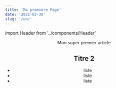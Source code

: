 ```yaml
---
title: 'Ma première Page'
date: '2021-03-30'
slug: '/un/'
---
```


import Header from '../components/Header'

<Header/>

Mon super premier article

## Titre 2

- liste
- liste
- liste
